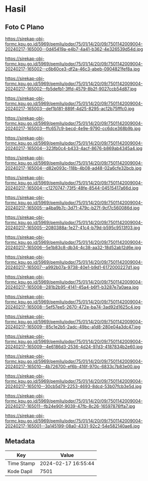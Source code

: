# Hasil

## Foto C Plano

https://sirekap-obj-formc.kpu.go.id/5969/pemilu/pdpr/75/01/14/20/09/7501142009004-20240217-165000--0d45419a-e4b7-4a41-b362-4e326539d54d.jpg

https://sirekap-obj-formc.kpu.go.id/5969/pemilu/pdpr/75/01/14/20/09/7501142009004-20240217-165002--c6b60ce3-df2a-46c3-abeb-0904821fef8a.jpg

https://sirekap-obj-formc.kpu.go.id/5969/pemilu/pdpr/75/01/14/20/09/7501142009004-20240217-165002--fb5defb1-3ffd-4579-8b2f-9027ccb54d87.jpg

https://sirekap-obj-formc.kpu.go.id/5969/pemilu/pdpr/75/01/14/20/09/7501142009004-20240217-165003--def1b181-889f-4d25-8295-ac12b75fffc0.jpg

https://sirekap-obj-formc.kpu.go.id/5969/pemilu/pdpr/75/01/14/20/09/7501142009004-20240217-165003--ffc657c9-becd-4e9e-9790-cc6dce368b9b.jpg

https://sirekap-obj-formc.kpu.go.id/5969/pemilu/pdpr/75/01/14/20/09/7501142009004-20240217-165004--323fb0c4-b433-4acf-8676-b869ab4345a4.jpg

https://sirekap-obj-formc.kpu.go.id/5969/pemilu/pdpr/75/01/14/20/09/7501142009004-20240217-165004--d82e093c-118b-4b08-ad48-02a6cfe32bcb.jpg

https://sirekap-obj-formc.kpu.go.id/5969/pemilu/pdpr/75/01/14/20/09/7501142009004-20240217-165004--c1270747-73f5-48fe-8544-04515417a66d.jpg

https://sirekap-obj-formc.kpu.go.id/5969/pemilu/pdpr/75/01/14/20/09/7501142009004-20240217-165005--a4ba9b7c-3d71-479c-b27f-9cf7c560086d.jpg

https://sirekap-obj-formc.kpu.go.id/5969/pemilu/pdpr/75/01/14/20/09/7501142009004-20240217-165005--2080388a-1e27-41c4-b79d-b595c9513f03.jpg

https://sirekap-obj-formc.kpu.go.id/5969/pemilu/pdpr/75/01/14/20/09/7501142009004-20240217-165006--5e1b83c8-db34-4c38-aa32-18d52ab12d6e.jpg

https://sirekap-obj-formc.kpu.go.id/5969/pemilu/pdpr/75/01/14/20/09/7501142009004-20240217-165007--a992b07a-9738-40e1-b9d1-6172000227d1.jpg

https://sirekap-obj-formc.kpu.go.id/5969/pemilu/pdpr/75/01/14/20/09/7501142009004-20240217-165008--281b2b95-4141-45a4-b6f1-b3287e7a0aea.jpg

https://sirekap-obj-formc.kpu.go.id/5969/pemilu/pdpr/75/01/14/20/09/7501142009004-20240217-165008--5ef57ee5-2670-472e-ba74-3ad92d1625c4.jpg

https://sirekap-obj-formc.kpu.go.id/5969/pemilu/pdpr/75/01/14/20/09/7501142009004-20240217-165009--85c1e2b5-2adc-49bc-a1d8-280e04a3dc47.jpg

https://sirekap-obj-formc.kpu.go.id/5969/pemilu/pdpr/75/01/14/20/09/7501142009004-20240217-165009--4e6186d3-2536-4d24-97d3-4187834b2e60.jpg

https://sirekap-obj-formc.kpu.go.id/5969/pemilu/pdpr/75/01/14/20/09/7501142009004-20240217-165010--4b726700-ef6b-416f-970c-6833c7b83e00.jpg

https://sirekap-obj-formc.kpu.go.id/5969/pemilu/pdpr/75/01/14/20/09/7501142009004-20240217-165010--30cb5d79-2253-4693-8dcd-53b07fcb3e5d.jpg

https://sirekap-obj-formc.kpu.go.id/5969/pemilu/pdpr/75/01/14/20/09/7501142009004-20240217-165011--fb24e90f-9039-47fb-8c26-16597876ffa7.jpg

https://sirekap-obj-formc.kpu.go.id/5969/pemilu/pdpr/75/01/14/20/09/7501142009004-20240217-165001--3a145199-08a0-4331-92c2-54e582140ae6.jpg


## Metadata

| Key        | Value               |
| ---------- | ------------------- |
| Time Stamp | 2024-02-17 16:55:44 |
| Kode Dapil | 7501                |



